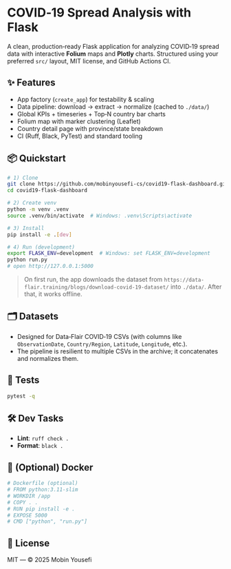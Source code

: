 # COVID‑19 Spread Analysis with Flask

A clean, production‑ready Flask application for analyzing COVID‑19 spread data with interactive **Folium** maps and **Plotly** charts. Structured using your preferred `src/` layout, MIT license, and GitHub Actions CI.

## ✨ Features
- App factory (`create_app`) for testability & scaling
- Data pipeline: download → extract → normalize (cached to `./data/`)
- Global KPIs + timeseries + Top‑N country bar charts
- Folium map with marker clustering (Leaflet)
- Country detail page with province/state breakdown
- CI (Ruff, Black, PyTest) and standard tooling

## 📦 Quickstart
```bash
# 1) Clone
git clone https://github.com/mobinyousefi-cs/covid19-flask-dashboard.git
cd covid19-flask-dashboard

# 2) Create venv
python -m venv .venv
source .venv/bin/activate  # Windows: .venv\Scripts\activate

# 3) Install
pip install -e .[dev]

# 4) Run (development)
export FLASK_ENV=development  # Windows: set FLASK_ENV=development
python run.py
# open http://127.0.0.1:5000
```

> On first run, the app downloads the dataset from `https://data-flair.training/blogs/download-covid-19-dataset/` into `./data/`. After that, it works offline.

## 🗂️ Datasets
- Designed for Data‑Flair COVID‑19 CSVs (with columns like `ObservationDate`, `Country/Region`, `Latitude`, `Longitude`, etc.).
- The pipeline is resilient to multiple CSVs in the archive; it concatenates and normalizes them.

## 🧪 Tests
```bash
pytest -q
```

## 🛠️ Dev Tasks
- **Lint**: `ruff check .`
- **Format**: `black .`

## 🐳 (Optional) Docker
```dockerfile
# Dockerfile (optional)
# FROM python:3.11-slim
# WORKDIR /app
# COPY . .
# RUN pip install -e .
# EXPOSE 5000
# CMD ["python", "run.py"]
```

## 📜 License
MIT — © 2025 Mobin Yousefi




